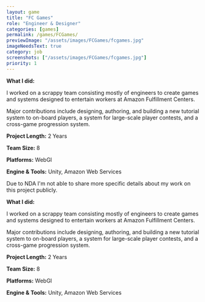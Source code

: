 ```yaml
---
layout: game
title: "FC Games"
role: "Engineer & Designer"
categories: [games]
permalink: /games/FCGames/
previewImage: "/assets/images/FCGames/fcgames.jpg"
imageNeedsText: true
category: job
screenshots: ["/assets/images/FCGames/fcgames.jpg"]
priority: 1
---
```

**What I did:** 

I worked on a scrappy team consisting mostly of engineers to create games and systems designed to entertain workers at Amazon Fulfillment Centers.

Major contributions include designing, authoring, and building a new tutorial system to on-board players, a system for large-scale player contests, and a cross-game progression system.

**Project Length:** 2 Years

**Team Size:** 8

**Platforms:** WebGl

**Engine & Tools:** Unity, Amazon Web Services
<!--more-->

Due to NDA I'm not able to share more specific details about my work on this project publicly.

**What I did:** 

I worked on a scrappy team consisting mostly of engineers to create games and systems designed to entertain workers at Amazon Fulfillment Centers.

Major contributions include designing, authoring, and building a new tutorial system to on-board players, a system for large-scale player contests, and a cross-game progression system.

**Project Length:** 2 Years

**Team Size:** 8

**Platforms:** WebGl

**Engine & Tools:** Unity, Amazon Web Services